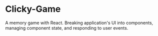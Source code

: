# Clicky-Game
A memory game with React. Breaking application's UI into components, managing component state, and responding to user events.
